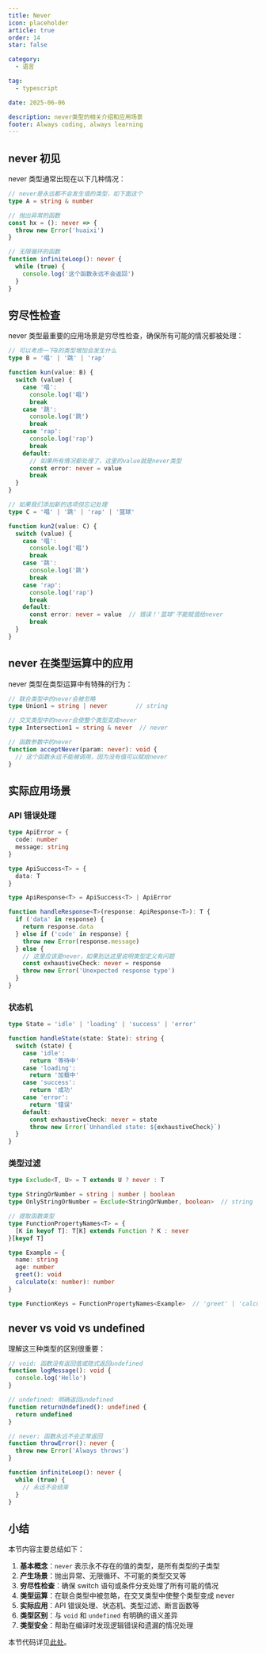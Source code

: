 ```yaml
---
title: Never
icon: placeholder
article: true
order: 14
star: false

category:
  - 语言

tag:
  - typescript

date: 2025-06-06

description: never类型的相关介绍和应用场景
footer: Always coding, always learning
---
```


<!-- more -->

## never 初见

never 类型通常出现在以下几种情况：

```typescript
// never是永远都不会发生值的类型，如下面这个
type A = string & number

// 抛出异常的函数
const hx = (): never => {
  throw new Error('huaixi')
}

// 无限循环的函数
function infiniteLoop(): never {
  while (true) {
    console.log('这个函数永远不会返回')
  }
}
```

## 穷尽性检查

never 类型最重要的应用场景是穷尽性检查，确保所有可能的情况都被处理：

```typescript
// 可以考虑一下B的类型增加会发生什么
type B = '唱' | '跳' | 'rap'

function kun(value: B) {
  switch (value) {
    case '唱':
      console.log('唱')
      break
    case '跳':
      console.log('跳')
      break
    case 'rap':
      console.log('rap')
      break
    default:
      // 如果所有情况都处理了，这里的value就是never类型
      const error: never = value
      break
  }
}

// 如果我们添加新的选项但忘记处理
type C = '唱' | '跳' | 'rap' | '篮球'

function kun2(value: C) {
  switch (value) {
    case '唱':
      console.log('唱')
      break
    case '跳':
      console.log('跳')
      break
    case 'rap':
      console.log('rap')
      break
    default:
      const error: never = value  // 错误！'篮球'不能赋值给never
      break
  }
}
```

## never 在类型运算中的应用

never 类型在类型运算中有特殊的行为：

```typescript
// 联合类型中的never会被忽略
type Union1 = string | never        // string

// 交叉类型中的never会使整个类型变成never
type Intersection1 = string & never  // never

// 函数参数中的never
function acceptNever(param: never): void {
  // 这个函数永远不能被调用，因为没有值可以赋给never
}
```

## 实际应用场景

### API 错误处理

```typescript
type ApiError = {
  code: number
  message: string
}

type ApiSuccess<T> = {
  data: T
}

type ApiResponse<T> = ApiSuccess<T> | ApiError

function handleResponse<T>(response: ApiResponse<T>): T {
  if ('data' in response) {
    return response.data
  } else if ('code' in response) {
    throw new Error(response.message)
  } else {
    // 这里应该是never，如果到达这里说明类型定义有问题
    const exhaustiveCheck: never = response
    throw new Error('Unexpected response type')
  }
}
```

### 状态机

```typescript
type State = 'idle' | 'loading' | 'success' | 'error'

function handleState(state: State): string {
  switch (state) {
    case 'idle':
      return '等待中'
    case 'loading':
      return '加载中'
    case 'success':
      return '成功'
    case 'error':
      return '错误'
    default:
      const exhaustiveCheck: never = state
      throw new Error(`Unhandled state: ${exhaustiveCheck}`)
  }
}
```

### 类型过滤

```typescript
type Exclude<T, U> = T extends U ? never : T

type StringOrNumber = string | number | boolean
type OnlyStringOrNumber = Exclude<StringOrNumber, boolean>  // string | number

// 提取函数类型
type FunctionPropertyNames<T> = {
  [K in keyof T]: T[K] extends Function ? K : never
}[keyof T]

type Example = {
  name: string
  age: number
  greet(): void
  calculate(x: number): number
}

type FunctionKeys = FunctionPropertyNames<Example>  // 'greet' | 'calculate'
```

## never vs void vs undefined

理解这三种类型的区别很重要：

```typescript
// void: 函数没有返回值或隐式返回undefined
function logMessage(): void {
  console.log('Hello')
}

// undefined: 明确返回undefined
function returnUndefined(): undefined {
  return undefined
}

// never: 函数永远不会正常返回
function throwError(): never {
  throw new Error('Always throws')
}

function infiniteLoop(): never {
  while (true) {
    // 永远不会结束
  }
}
```

## 小结

本节内容主要总结如下：

1. **基本概念**：`never` 表示永不存在的值的类型，是所有类型的子类型
2. **产生场景**：抛出异常、无限循环、不可能的类型交叉等
3. **穷尽性检查**：确保 switch 语句或条件分支处理了所有可能的情况
4. **类型运算**：在联合类型中被忽略，在交叉类型中使整个类型变成 never
5. **实际应用**：API 错误处理、状态机、类型过滤、断言函数等
6. **类型区别**：与 `void` 和 `undefined` 有明确的语义差异
7. **类型安全**：帮助在编译时发现逻辑错误和遗漏的情况处理

本节代码详见[此处](https://github.com/KBchulan/ClBlogs-Src/blob/main/blogs-main/typescript/14-never/index.ts)。

